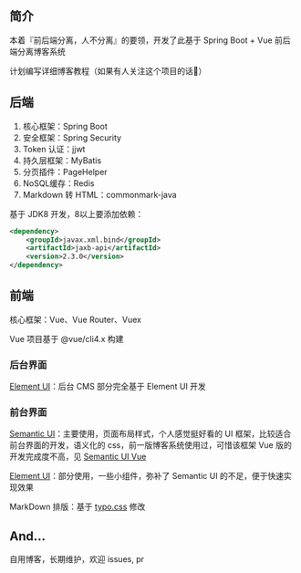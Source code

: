 ## 简介

本着『前后端分离，人不分离』的要领，开发了此基于 Spring Boot + Vue 前后端分离博客系统

计划编写详细博客教程（如果有人关注这个项目的话👀）



## 后端

1. 核心框架：Spring Boot
2. 安全框架：Spring Security
3. Token 认证：jjwt
4. 持久层框架：MyBatis
5. 分页插件：PageHelper
6. NoSQL缓存：Redis
7. Markdown 转 HTML：commonmark-java



基于 JDK8 开发，8以上要添加依赖：

```xml
<dependency>
    <groupId>javax.xml.bind</groupId>
    <artifactId>jaxb-api</artifactId>
    <version>2.3.0</version>
</dependency>
```



## 前端

核心框架：Vue、Vue Router、Vuex

Vue 项目基于 @vue/cli4.x 构建



### 后台界面

[Element UI](https://github.com/ElemeFE/element)：后台 CMS 部分完全基于 Element UI 开发



### 前台界面

[Semantic UI](https://semantic-ui.com/)：主要使用，页面布局样式，个人感觉挺好看的 UI 框架，比较适合前台界面的开发，语义化的 css，前一版博客系统使用过，可惜该框架 Vue 版的开发完成度不高，见 [Semantic UI Vue](https://semantic-ui-vue.github.io/#/)

[Element UI](https://github.com/ElemeFE/element)：部分使用，一些小组件，弥补了 Semantic UI 的不足，便于快速实现效果

MarkDown 排版：基于 [typo.css](https://github.com/sofish/typo.css) 修改



## And...

自用博客，长期维护，欢迎 issues, pr

